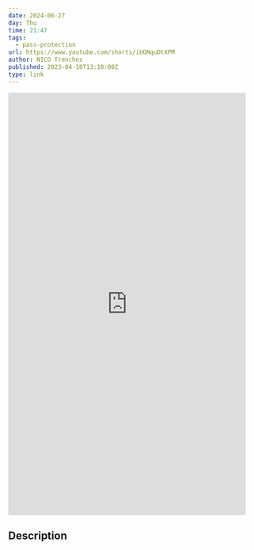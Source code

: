 ```yaml
---
date: 2024-06-27
day: Thu
time: 21:47
tags:
  - pass-protection
url: https://www.youtube.com/shorts/iUGNquDtXPM
author: NICO Trenches
published: 2023-04-10T13:10:08Z
type: link
---
```


<iframe width="480" height="854" src="https://www.youtube.com/embed/iUGNquDtXPM" frameborder="0" allowfullscreen></iframe>

## Description
